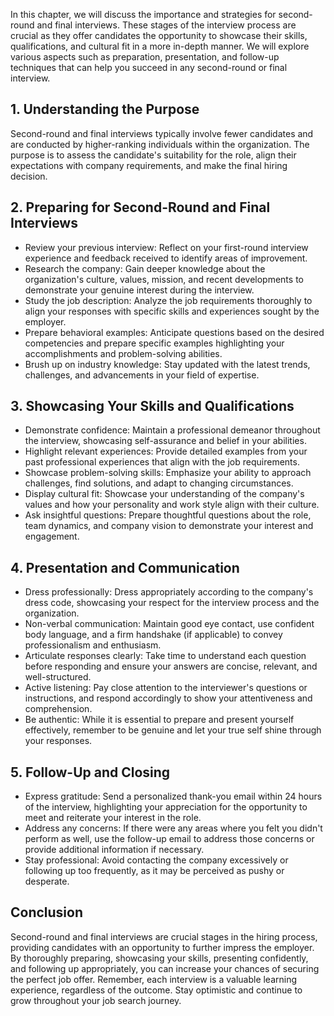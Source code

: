 
In this chapter, we will discuss the importance and strategies for second-round and final interviews. These stages of the interview process are crucial as they offer candidates the opportunity to showcase their skills, qualifications, and cultural fit in a more in-depth manner. We will explore various aspects such as preparation, presentation, and follow-up techniques that can help you succeed in any second-round or final interview.

1\. Understanding the Purpose
----------------------------

Second-round and final interviews typically involve fewer candidates and are conducted by higher-ranking individuals within the organization. The purpose is to assess the candidate's suitability for the role, align their expectations with company requirements, and make the final hiring decision.

2\. Preparing for Second-Round and Final Interviews
--------------------------------------------------

* Review your previous interview: Reflect on your first-round interview experience and feedback received to identify areas of improvement.
* Research the company: Gain deeper knowledge about the organization's culture, values, mission, and recent developments to demonstrate your genuine interest during the interview.
* Study the job description: Analyze the job requirements thoroughly to align your responses with specific skills and experiences sought by the employer.
* Prepare behavioral examples: Anticipate questions based on the desired competencies and prepare specific examples highlighting your accomplishments and problem-solving abilities.
* Brush up on industry knowledge: Stay updated with the latest trends, challenges, and advancements in your field of expertise.

3\. Showcasing Your Skills and Qualifications
--------------------------------------------

* Demonstrate confidence: Maintain a professional demeanor throughout the interview, showcasing self-assurance and belief in your abilities.
* Highlight relevant experiences: Provide detailed examples from your past professional experiences that align with the job requirements.
* Showcase problem-solving skills: Emphasize your ability to approach challenges, find solutions, and adapt to changing circumstances.
* Display cultural fit: Showcase your understanding of the company's values and how your personality and work style align with their culture.
* Ask insightful questions: Prepare thoughtful questions about the role, team dynamics, and company vision to demonstrate your interest and engagement.

4\. Presentation and Communication
---------------------------------

* Dress professionally: Dress appropriately according to the company's dress code, showcasing your respect for the interview process and the organization.
* Non-verbal communication: Maintain good eye contact, use confident body language, and a firm handshake (if applicable) to convey professionalism and enthusiasm.
* Articulate responses clearly: Take time to understand each question before responding and ensure your answers are concise, relevant, and well-structured.
* Active listening: Pay close attention to the interviewer's questions or instructions, and respond accordingly to show your attentiveness and comprehension.
* Be authentic: While it is essential to prepare and present yourself effectively, remember to be genuine and let your true self shine through your responses.

5\. Follow-Up and Closing
------------------------

* Express gratitude: Send a personalized thank-you email within 24 hours of the interview, highlighting your appreciation for the opportunity to meet and reiterate your interest in the role.
* Address any concerns: If there were any areas where you felt you didn't perform as well, use the follow-up email to address those concerns or provide additional information if necessary.
* Stay professional: Avoid contacting the company excessively or following up too frequently, as it may be perceived as pushy or desperate.

Conclusion
----------

Second-round and final interviews are crucial stages in the hiring process, providing candidates with an opportunity to further impress the employer. By thoroughly preparing, showcasing your skills, presenting confidently, and following up appropriately, you can increase your chances of securing the perfect job offer. Remember, each interview is a valuable learning experience, regardless of the outcome. Stay optimistic and continue to grow throughout your job search journey.
